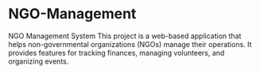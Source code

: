 # NGO-Management
NGO Management System This project is a web-based application that helps non-governmental organizations (NGOs) manage their operations. It provides features for tracking finances, managing volunteers, and organizing events.
